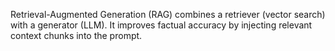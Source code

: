 Retrieval-Augmented Generation (RAG) combines a retriever (vector search) with a generator (LLM).
It improves factual accuracy by injecting relevant context chunks into the prompt.

